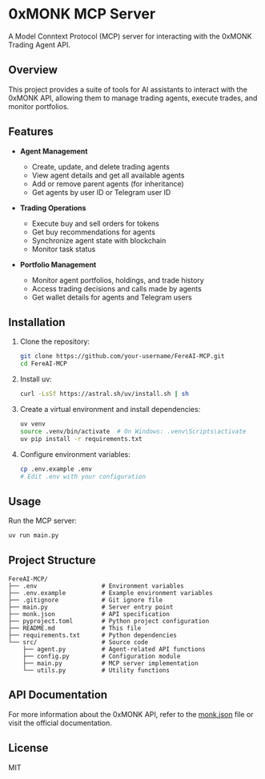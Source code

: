 # 0xMONK MCP Server

A Model Conntext Protocol (MCP) server for interacting with the 0xMONK Trading Agent API.

## Overview

This project provides a suite of tools for AI assistants to interact with the 0xMONK API, allowing them to manage trading agents, execute trades, and monitor portfolios.

## Features

- **Agent Management**

  - Create, update, and delete trading agents
  - View agent details and get all available agents
  - Add or remove parent agents (for inheritance)
  - Get agents by user ID or Telegram user ID

- **Trading Operations**

  - Execute buy and sell orders for tokens
  - Get buy recommendations for agents
  - Synchronize agent state with blockchain
  - Monitor task status

- **Portfolio Management**
  - Monitor agent portfolios, holdings, and trade history
  - Access trading decisions and calls made by agents
  - Get wallet details for agents and Telegram users

## Installation

1. Clone the repository:

   ```bash
   git clone https://github.com/your-username/FereAI-MCP.git
   cd FereAI-MCP
   ```

2. Install uv:

   ```bash
   curl -LsSf https://astral.sh/uv/install.sh | sh
   ```

3. Create a virtual environment and install dependencies:

   ```bash
   uv venv
   source .venv/bin/activate  # On Windows: .venv\Scripts\activate
   uv pip install -r requirements.txt
   ```

4. Configure environment variables:
   ```bash
   cp .env.example .env
   # Edit .env with your configuration
   ```

## Usage

Run the MCP server:

```bash
uv run main.py
```

## Project Structure

```
FereAI-MCP/
├── .env                  # Environment variables
├── .env.example          # Example environment variables
├── .gitignore            # Git ignore file
├── main.py               # Server entry point
├── monk.json             # API specification
├── pyproject.toml        # Python project configuration
├── README.md             # This file
├── requirements.txt      # Python dependencies
└── src/                  # Source code
    ├── agent.py          # Agent-related API functions
    ├── config.py         # Configuration module
    ├── main.py           # MCP server implementation
    └── utils.py          # Utility functions
```

## API Documentation

For more information about the 0xMONK API, refer to the [monk.json](monk.json) file or visit the official documentation.

## License

MIT
